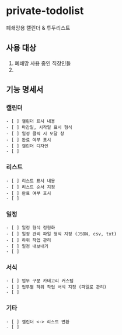 # private-todolist

폐쇄망용 캘린더 &amp; 투두리스트

## 사용 대상

1. 폐쇄망 사용 중인 직장인들
2.

## 기능 명세서

### 캘린더

    - [ ] 캘린더 표시 내용
    - [ ] 마감일, 시작일 표시 형식
    - [ ] 일정 클릭 시 모달 창
    - [ ] 완료 여부 표시
    - [ ] 캘린더 디자인
    - [ ]

### 리스트

    - [ ] 리스트 표시 내용
    - [ ] 리스트 순서 지정
    - [ ] 완료 여부 표시
    - [ ]

### 일정

    - [ ] 일정 형식 정형화
    - [ ] 일정 관리 파일 형식 지정 (JSON, csv, txt)
    - [ ] 하위 작업 관리
    - [ ] 일정 내보내기
    - [ ]

### 서식

    - [ ] 업무 구분 카테고리 커스텀
    - [ ] 업무별 하위 작업 서식 지정 (파일로 관리)
    - [ ]

### 기타

    - [ ] 캘린더 <-> 리스트 변환
    - [ ]
